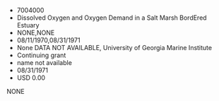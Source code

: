 * 7004000
* Dissolved Oxygen and Oxygen Demand in a Salt Marsh BordEred Estuary
* NONE,NONE
* 08/11/1970,08/31/1971
* None DATA NOT AVAILABLE, University of Georgia Marine Institute
* Continuing grant
* name not available
* 08/31/1971
* USD 0.00

NONE